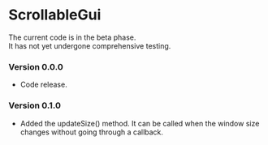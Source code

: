 # ScrollableGui
The current code is in the beta phase.  
It has not yet undergone comprehensive testing.
### Version 0.0.0
- Code release.
### Version 0.1.0
- Added the updateSize() method. It can be called when the window size changes without going through a callback.
